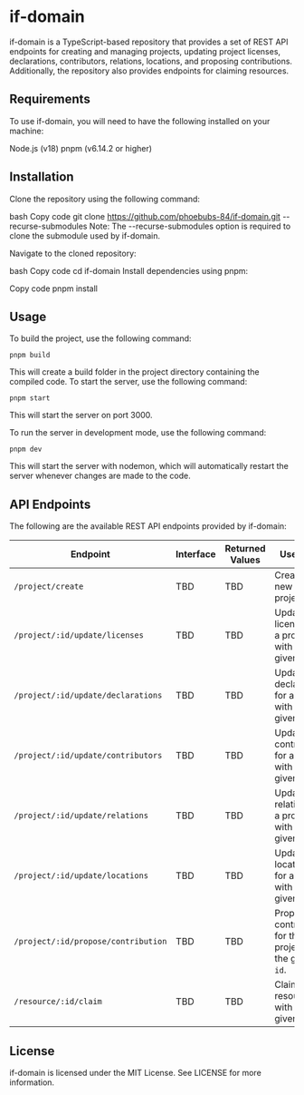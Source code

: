 # if-domain
if-domain is a TypeScript-based repository that provides a set of REST API endpoints for creating and managing projects, updating project licenses, declarations, contributors, relations, locations, and proposing contributions. Additionally, the repository also provides endpoints for claiming resources.

## Requirements
To use if-domain, you will need to have the following installed on your machine:

Node.js (v18)
pnpm (v6.14.2 or higher)

## Installation
Clone the repository using the following command:

bash
Copy code
git clone https://github.com/phoebubs-84/if-domain.git --recurse-submodules
Note: The --recurse-submodules option is required to clone the submodule used by if-domain.

Navigate to the cloned repository:

bash
Copy code
cd if-domain
Install dependencies using pnpm:

Copy code
pnpm install
## Usage

To build the project, use the following command:
```
pnpm build
```
This will create a build folder in the project directory containing the compiled code.
To start the server, use the following command:

```
pnpm start
```

This will start the server on port 3000.

To run the server in development mode, use the following command:

```
pnpm dev
```
This will start the server with nodemon, which will automatically restart the server whenever changes are made to the code.

## API Endpoints
The following are the available REST API endpoints provided by if-domain:

| Endpoint                           | Interface                    | Returned Values            | Use Case                                                                                                                           |
| ---------------------------------- | ---------------------------- | -------------------------- | ---------------------------------------------------------------------------------------------------------------------------------- |
| `/project/create`                  | TBD                          | TBD                        | Create a new project.                                                                                                              |
| `/project/:id/update/licenses`     | TBD                          | TBD                        | Update the licenses for a project with the given `id`.                                                                             |
| `/project/:id/update/declarations` | TBD                          | TBD                        | Update the declarations for a project with the given `id`.                                                                         |
| `/project/:id/update/contributors` | TBD                          | TBD                        | Update the contributors for a project with the given `id`.                                                                         |
| `/project/:id/update/relations`    | TBD                          | TBD                        | Update the relations for a project with the given `id`.                                                                            |
| `/project/:id/update/locations`    | TBD                          | TBD                        | Update the locations for a project with the given `id`.                                                                            |
| `/project/:id/propose/contribution`| TBD                          | TBD                        | Propose a contribution for the project with the given `id`.                                                                        |
| `/resource/:id/claim`              | TBD                          | TBD                        | Claim a resource with the given `id`.                                                                                              |


## License
if-domain is licensed under the MIT License. See LICENSE for more information.
